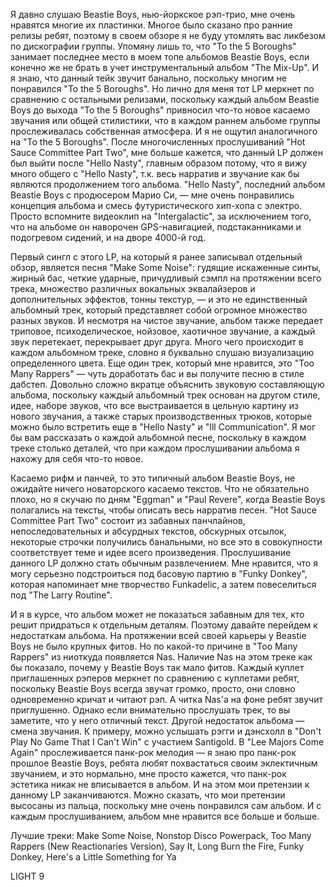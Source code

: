 Я давно слушаю Beastie Boys, нью-йоркское рэп-трио, мне очень нравятся многие их пластинки. Многое было сказано про ранние релизы ребят, поэтому в своем обзоре я не буду утомлять вас ликбезом по дискографии группы. Упомяну лишь то, что "To the 5 Boroughs" занимает последнее место в моем топе альбомов Beastie Boys, если конечно же не брать в учет инструментальный альбом "The Mix-Up". И я знаю, что данный тейк звучит банально, поскольку многим не понравился "To the 5 Boroughs". Но лично для меня тот LP меркнет по сравнению с остальными релизами, поскольку каждый альбом Beastie Boys до выхода "To the 5 Boroughs" привносил что-то новое касаемо звучания или общей стилистики, что в каждом раннем альбоме группы прослеживалась собственная атмосфера. И я не ощутил аналогичного на "To the 5 Boroughs". После многочисленных прослушиваний "Hot Sauce Committee Part Two", мне больше кажется, что данный LP должен был выйти после "Hello Nasty", главным образом потому, что я вижу много общего с "Hello Nasty", т.к. весь нарратив и звучание как бы являются продолжением того альбома. "Hello Nasty", последний альбом Beastie Boys с продюсером Марио Си, — мне очень понравились концепция альбома и смесь футуристического хип-хопа с электро. Просто вспомните видеоклип на "Intergalactic", за исключением того, что на альбоме он наворочен GPS-навигацией, подстаканниками и подогревом сидений, и на дворе 4000-й год.

Первый сингл с этого LP, на который я ранее записывал отдельный обзор, является песня "Make Some Noise": гудящие искаженные синты, жирный бас, четкие ударные, причудливый сэмпл на протяжении всего трека, множество различных вокальных эквалайзеров и дополнительных эффектов, тонны текстур, — и это не единственный альбомный трек, который представляет собой огромное множество разных звуков. И несмотря на чистое звучание, альбом также передает триповое, психоделическое, нойзовое, хаотичное звучание, а каждый звук перетекает, перекрывает друг друга. Много чего происходит в каждом альбомном треке, словно я буквально слушаю визуализацию определенного цвета. Eще один трек, который мне нравится, это "Too Many Rappers" — чуть доработать бас и вы получите песню в стиле дабстеп. Довольно сложно вкратце объяснить звуковую составляющую альбома, поскольку каждый альбомный трек основан на другом стиле, идее, наборе звуков, что все выстраивается в цельную картину из нового звучания, а также старых производственных трюков, которые можно было встретить еще в "Hello Nasty" и "Ill Communication". Я мог бы вам рассказать о каждой альбомной песне, поскольку в каждом треке столько деталей, что при каждом прослушивании альбома я нахожу для себя что-то новое.

Касаемо рифм и панчей, то это типичный альбом Beastie Boys, не ожидайте ничего новаторского касаемо текстов. Что не обязательно плохо, но я скучаю по дням "Eggman" и "Paul Revere", когда Beastie Boys полагались на тексты, чтобы описать весь нарратив песен. "Hot Sauce Committee Part Two" состоит из забавных панчлайнов, непоследовательных и абсурдных текстов, обскурных отсылок, некоторые строчки получились банальными, но все это в совокупности соответствует теме и идее всего произведения. Прослушивание данного LP должно стать обычным развлечением. Мне нравится, что я могу серьезно подстроиться под басовую партию в "Funky Donkey", которая напоминает мне творчество Funkadelic, а затем повеселиться под "The Larry Routine".

И я в курсе, что альбом может не показаться забавным для тех, кто решит придраться к отдельным деталям. Поэтому давайте перейдем к недостаткам альбома. На протяжении всей своей карьеры у Beastie Boys не было крупных фитов. Но по какой-то причине в "Too Many Rappers" из ниоткуда появляется Nas. Наличие Nas на этом треке как бы показало, почему у Beastie Boys так мало фитов. Каждый куплет приглашенных рэперов меркнет по сравнению с куплетами ребят, поскольку Beastie Boys всегда звучат громко, просто, они словно одновременно кричат и читают рэп. А читка Nas'a на фоне ребят звучит приглушенно. Однако если внимательно прослушать трек, то вы заметите, что у него отличный текст. Другой недостаток альбома — смена звучания. К примеру, можно услышать рэгги и дэнсхолл в "Don't Play No Game That I Can't Win" с участием Santigold. В "Lee Majors Come Again" прослеживается панк-рок мелодия — я знаю про панк-рок прошлое Beastie Boys, ребята любят похвастаться своим эклектичным звучанием, и это нормально, мне просто кажется, что панк-рок эстетика никак не вписывается в альбом. И на этом мои претензии к данному LP заканчиваются. Можно сказать, что мои претензии высосаны из пальца, поскольку мне очень понравился сам альбом. И с каждым прослушиванием, альбом мне нравится все больше и больше.

Лучшие треки: Make Some Noise, Nonstop Disco Powerpack, Too Many Rappers (New Reactionaries Version), Say It, Long Burn the Fire, Funky Donkey, Here's a Little Something for Ya

LIGHT 9
